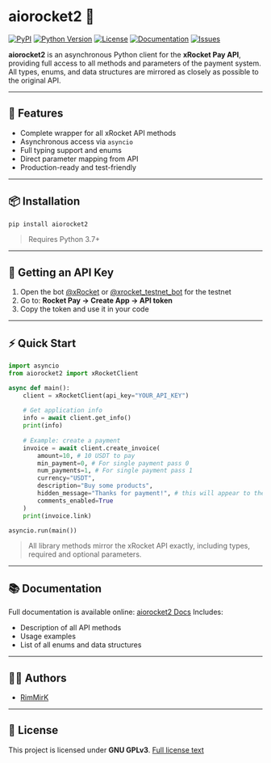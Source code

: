 # aiorocket2 🚀

[![PyPI](https://img.shields.io/pypi/v/aiorocket2?color=blue&logo=python&style=flat-square)](https://pypi.org/project/aiorocket2/)
[![Python Version](https://img.shields.io/pypi/pyversions/aiorocket2?style=flat-square)](https://www.python.org/)
[![License](https://img.shields.io/badge/license-GPLv3-blue?style=flat-square)](https://www.gnu.org/licenses/gpl-3.0.en.html)
[![Documentation](https://img.shields.io/badge/docs-online-brightgreen?style=flat-square)](https://aiorocket2.rimmirk.pp.ua)
[![Issues](https://img.shields.io/github/issues/RimMirK/aiorocket2?style=flat-square)](https://github.com/RimMirK/aiorocket2/issues)

**aiorocket2** is an asynchronous Python client for the **xRocket Pay API**, providing full access to all methods and parameters of the payment system.  
All types, enums, and data structures are mirrored as closely as possible to the original API.

---

## 🚀 Features

- Complete wrapper for all xRocket API methods  
- Asynchronous access via `asyncio`  
- Full typing support and enums  
- Direct parameter mapping from API  
- Production-ready and test-friendly  

---

## 📦 Installation

```bash
pip install aiorocket2
```

> Requires Python 3.7+

---

## 🔑 Getting an API Key

1. Open the bot [@xRocket](https://t.me/xRocket) or [@xrocket\_testnet\_bot](https://t.me/xrocket_testnet_bot) for the testnet
2. Go to: **Rocket Pay → Create App → API token**
3. Copy the token and use it in your code

---

## ⚡ Quick Start

```python
import asyncio
from aiorocket2 import xRocketClient

async def main():
    client = xRocketClient(api_key="YOUR_API_KEY")
    
    # Get application info
    info = await client.get_info()
    print(info)
    
    # Example: create a payment
    invoice = await client.create_invoice(
        amount=10, # 10 USDT to pay
        min_payment=0, # For single payment pass 0
        num_payments=1, # For single payment pass 1
        currency="USDT",
        description="Buy some products",
        hidden_message="Thanks for payment!", # this will appear to the payer after payment
        comments_enabled=True
    )
    print(invoice.link)

asyncio.run(main())
```

> All library methods mirror the xRocket API exactly, including types, required and optional parameters.

---

## 📚 Documentation

Full documentation is available online: [aiorocket2 Docs](https://aiorocket2.rimmirk.pp.ua)
Includes:

* Description of all API methods
* Usage examples
* List of all enums and data structures

---

## 👨‍💻 Authors

* [RimMirK](https://github.com/RimMirK)

---

## 📝 License

This project is licensed under **GNU GPLv3**.
[Full license text](https://www.gnu.org/licenses/gpl-3.0.en.html)
